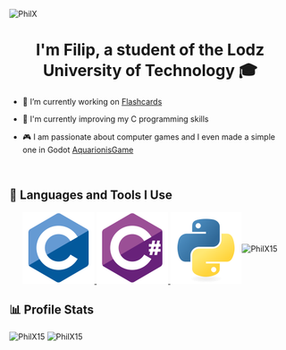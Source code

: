 ![PhilX](https://github.com/user-attachments/assets/b5e9d322-9f3c-4b56-bea6-74e4beadb629)

# <div align="center">I'm Filip, a student of the Lodz University of Technology 🎓</div>  

- 🔭 I’m currently working on [Flashcards](https://github.com/PhilX15/CFlashcards)  

- 🌱 I'm currently improving my C programming skills

- 🎮 I am passionate about computer games and I even made a simple one in Godot [AquarionisGame](https://philx15.itch.io/aquarionis)

<br>
<h2>🚀 Languages and Tools I Use</h2>
<div style="display: flex; align-items: center; justify-content: center;">
    <div align="center">
        <a target="_blank" href="https://raw.githubusercontent.com/devicons/devicon/master/icons/c/c-original.svg">
            <img src="https://raw.githubusercontent.com/devicons/devicon/master/icons/c/c-original.svg" alt="c" width="128" height="128" />
        </a>
        <a target="_blank" href="https://raw.githubusercontent.com/devicons/devicon/master/icons/csharp/csharp-original.svg">
            <img src="https://raw.githubusercontent.com/devicons/devicon/master/icons/csharp/csharp-original.svg" alt="csharp" width="128" height="128" />
        </a>
        <a target="_blank" href="https://raw.githubusercontent.com/devicons/devicon/master/icons/python/python-original.svg">
            <img src="https://raw.githubusercontent.com/devicons/devicon/master/icons/python/python-original.svg" alt="python" width="128" height="128" />
        </a>
    </div>
    <div align="center">
        <img src="https://github-readme-stats.vercel.app/api/top-langs?username=PhilX15&show_icons=true&locale=en&layout=compact&theme=dark" alt="PhilX15" />
    </div>
</div>

<h2>📊 Profile Stats</h2>
<p><img align="center" src="https://github-readme-streak-stats.herokuapp.com/?user=PhilX15&theme=dark" alt="PhilX15" /><a> </a><img align="center" src="https://github-readme-stats.vercel.app/api?username=PhilX15&show_icons=true&locale=en&theme=dark" alt="PhilX15" /></p>
<br>
